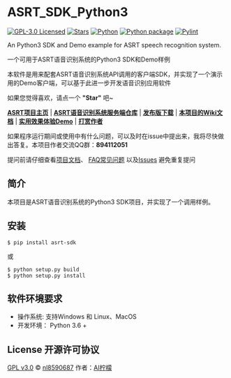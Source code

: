 # ASRT_SDK_Python3

[![GPL-3.0 Licensed](https://img.shields.io/badge/License-GPL3.0-blue.svg?style=flat)](https://opensource.org/licenses/GPL-3.0) 
[![Stars](https://img.shields.io/github/stars/nl8590687/ASRT_SDK_Python3)](https://github.com/nl8590687/ASRT_SDK_Python3) 
[![Python](https://img.shields.io/badge/Python-3.6+-blue.svg)](https://www.python.org/) 
[![Python package](https://github.com/nl8590687/ASRT_SDK_Python3/actions/workflows/python-package.yml/badge.svg)](https://github.com/nl8590687/ASRT_SDK_Python3/actions/workflows/python-package.yml)
[![Pylint](https://github.com/nl8590687/ASRT_SDK_Python3/actions/workflows/pylint.yml/badge.svg)](https://github.com/nl8590687/ASRT_SDK_Python3/actions/workflows/pylint.yml)

An Python3 SDK and Demo example for ASRT speech recognition system. 

一个可用于ASRT语音识别系统的Python3 SDK和Demo样例

本软件是用来配套ASRT语音识别系统API调用的客户端SDK，并实现了一个演示用的Demo客户端，可以基于此进一步开发语音识别应用软件

如果您觉得喜欢，请点一个 **"Star"** 吧~

[**ASRT项目主页**](https://asrt.ailemon.net/) | 
[**ASRT语音识别系统服务端仓库**](https://github.com/nl8590687/ASRT_SpeechRecognition) |
[**发布版下载**](https://asrt.ailemon.net/download) | 
[**本项目的Wiki文档**](https://wiki.ailemon.net/docs/asrt-doc) | 
[**实用效果体验Demo**](https://asrt.ailemon.net/demo) | 
[**打赏作者**](https://wiki.ailemon.net/docs/asrt-doc/asrt-doc-1deo9u61unti9)

如果程序运行期间或使用中有什么问题，可以及时在issue中提出来，我将尽快做出答复。本项目作者交流QQ群：**894112051**

提问前请仔细查看[项目文档](https://asrt.ailemon.net/docs/)、 
[FAQ常见问题](https://wiki.ailemon.net/docs/asrt-doc/asrt-doc-1deoeud494h4f)
以及[Issues](https://github.com/nl8590687/ASRT_SpeechRecognition/issues) 避免重复提问

## 简介
本项目是ASRT语音识别系统的Python3 SDK项目，并实现了一个调用样例。

## 安装
```shell
$ pip install asrt-sdk
```

或

```shell
$ python setup.py build
$ python setup.py install
```

## 软件环境要求
* 操作系统: 支持Windows 和 Linux、MacOS
* 开发环境： Python 3.6 +

## License 开源许可协议

[GPL v3.0](LICENSE) © [nl8590687](https://github.com/nl8590687) 作者：[AI柠檬](https://www.ailemon.net/)
